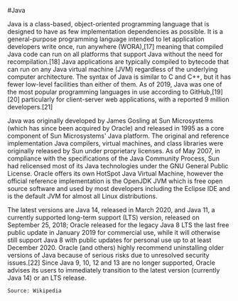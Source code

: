 #Java

Java is a class-based, object-oriented programming language that is designed to have as few implementation dependencies as possible. It is a general-purpose programming language intended to let application developers write once, run anywhere (WORA),[17] meaning that compiled Java code can run on all platforms that support Java without the need for recompilation.[18] Java applications are typically compiled to bytecode that can run on any Java virtual machine (JVM) regardless of the underlying computer architecture. The syntax of Java is similar to C and C++, but it has fewer low-level facilities than either of them. As of 2019, Java was one of the most popular programming languages in use according to GitHub,[19][20] particularly for client-server web applications, with a reported 9 million developers.[21]

Java was originally developed by James Gosling at Sun Microsystems (which has since been acquired by Oracle) and released in 1995 as a core component of Sun Microsystems' Java platform. The original and reference implementation Java compilers, virtual machines, and class libraries were originally released by Sun under proprietary licenses. As of May 2007, in compliance with the specifications of the Java Community Process, Sun had relicensed most of its Java technologies under the GNU General Public License. Oracle offers its own HotSpot Java Virtual Machine, however the official reference implementation is the OpenJDK JVM which is free open source software and used by most developers including the Eclipse IDE and is the default JVM for almost all Linux distributions.

The latest versions are Java 14, released in March 2020, and Java 11, a currently supported long-term support (LTS) version, released on September 25, 2018; Oracle released for the legacy Java 8 LTS the last free public update in January 2019 for commercial use, while it will otherwise still support Java 8 with public updates for personal use up to at least December 2020. Oracle (and others) highly recommend uninstalling older versions of Java because of serious risks due to unresolved security issues.[22] Since Java 9, 10, 12 and 13 are no longer supported, Oracle advises its users to immediately transition to the latest version (currently Java 14) or an LTS release. 
```
Source: Wikipedia
```
